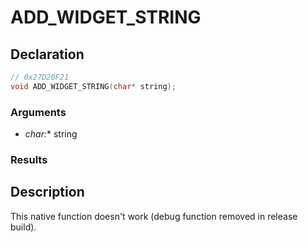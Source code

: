 # ADD_WIDGET_STRING

## Declaration
```cpp
// 0x27D20F21
void ADD_WIDGET_STRING(char* string);
```

### Arguments
- **char*:** string

### Results

## Description
This native function doesn't work (debug function removed in release build).